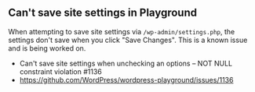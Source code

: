 ## Can't save site settings in Playground
When attempting to save site settings via `/wp-admin/settings.php`, the settings don't save when you click "Save Changes". This is a known issue and is being worked on.
- Can't save site settings when unchecking an options – NOT NULL constraint violation #1136
- https://github.com/WordPress/wordpress-playground/issues/1136